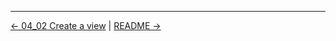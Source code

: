 

<!-- FooterStart -->
---
[← 04_02 Create a view](../04_02_create_a_view/README.md) | [README →](../04_03_continuing_on_with_jenkins/README.md)
<!-- FooterEnd -->
